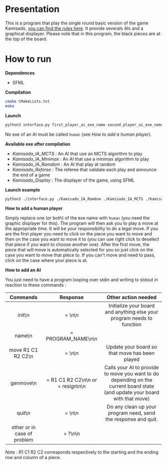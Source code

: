 Presentation
===
This is a program that play the single round basic version of the game Kamisado, [you can find the rules here](http://www.boardspace.net/kamisado/english/RULES%20ENG.pdf).
It provide severals AIs and a graphical displayer. Please note that in this program, the black pieces are at the top of the board.

How to run
===
**Dependences**
- SFML

**Compilation**
```bash
cmake CMakeLists.txt
make
```

**Launch**
```bash
python3 interface.py first_player_ai_exe_name second_player_ai_exe_name referee_exe_name display_exe_name (facultative)
```
No exe of an AI must be called `human` (see *How to add a human player*).

**Available exe after compilation**
- *Kamisado_IA_MCTS :* An AI that use an MCTS algorithm to play
- *Kamisado_IA_Minimax :* An AI that use a minimax algorithm to play
- *Kamisado_IA_Ramdom :* An AI that play at random
- *Kamisado_Referee :* The referee that validate each play and announce the end of a game
- *Kamisado_Display :* The displayer of the game, using SFML

**Launch example**
```bash
python3 ./interface.py ./Kamisado_IA_Ramdom ./Kamisado_IA_MCTS ./Kamisado_Referee ./Kamisado_Display
```

**How to add a human player**

Simply replace one (or both) of the exe name with `human` (you need the graphic displayer for this). The program will then ask you to play a move at the appropriate time. It will be your responsibility to do a legal move.
If you are the first player you need to click on the piece you want to move and then on the case you want to move it to (you can use right click to deselect that piece if you want to choose another one).
After the first move, the piece that will move is automatically selected for you so just click on the case you want to move that piece to. If you can't move and need to pass, click on the case where your piece is at.

**How to add an AI**

You just need to have a program looping over stdin and writing to stdout in reaction to these commands :

|           Commands          |      Response                      |     Other action needed             |
|:---------------------------:|:----------------------------------:|:-----------------------------------:|
|init\n|= \n\n|Initialize your board and anything else your program needs to function|
|name\n|= PROGRAM_NAME\n\n| |
|move R1 C1 R2 C2\n|= \n\n|Update your board so that move has been played|
|genmove\n|= R1 C1 R2 C2\n\n or = resign\n\n|Calls your AI to provide to move you want to do depending on the current board state (and update your board with that move)|
|quit\n|= \n\n|Do any clean up your program need, send the response and quit.|
|other or in case of problem|= ?\n\n| |

*Note :* R1 C1 R2 C2 corresponds respectively to the starting and the ending row and column of a piece.
